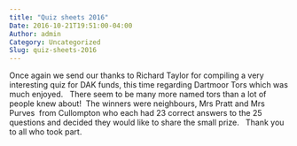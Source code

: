 ```yaml
---
title: "Quiz sheets 2016"
Date: 2016-10-21T19:51:00-04:00
Author: admin
Category: Uncategorized
Slug: quiz-sheets-2016
---
```


Once again we send our thanks to Richard Taylor for compiling a very interesting quiz for DAK funds, this time regarding Dartmoor Tors which was much enjoyed.   There seem to be many more named tors than a lot of people knew about!  The winners were neighbours, Mrs Pratt and Mrs Purves  from Cullompton who each had 23 correct answers to the 25 questions and decided they would like to share the small prize.   Thank you to all who took part.
